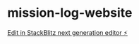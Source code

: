 # mission-log-website

[Edit in StackBlitz next generation editor ⚡️](https://stackblitz.com/~/github.com/vinsalmont/mission-log-website)